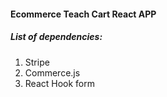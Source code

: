 #### Ecommerce Teach Cart React APP

##### List of dependencies:

1. Stripe
2. Commerce.js
3. React Hook form
